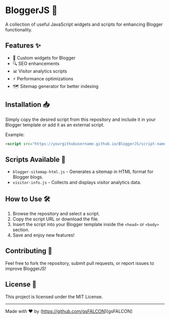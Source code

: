 # BloggerJS 🚀

A collection of useful JavaScript widgets and scripts for enhancing Blogger functionality.

## Features ✨
- 📌 Custom widgets for Blogger
- 🔍 SEO enhancements
- 📊 Visitor analytics scripts
- ⚡ Performance optimizations
- 🗺️ Sitemap generator for better indexing

## Installation 📥
Simply copy the desired script from this repository and include it in your Blogger template or add it as an external script.

Example:
```html
<script src="https://yourgithubusername.github.io/BloggerJS/script-name.js"></script>
```

## Scripts Available 📜
- `blogger-sitemap-html.js` - Generates a sitemap in HTML format for Blogger blogs.
- `visitor-info.js` - Collects and displays visitor analytics data.

## How to Use 🛠️
1. Browse the repository and select a script.
2. Copy the script URL or download the file.
3. Insert the script into your Blogger template inside the `<head>` or `<body>` section.
4. Save and enjoy new features!

## Contributing 🤝
Feel free to fork the repository, submit pull requests, or report issues to improve BloggerJS!

## License 📄
This project is licensed under the MIT License.

---

Made with ❤️ by (https://github.com/gsFALCON)[gsFALCON]

